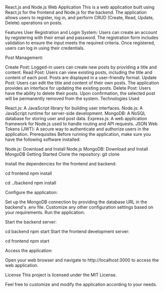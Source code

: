 React.js and Node.js Web Application
This is a web application built using React.js for the frontend and Node.js for the backend. The application allows users to register, log in, and perform CRUD (Create, Read, Update, Delete) operations on posts.

Features
User Registration and Login System: Users can create an account by registering with their email and password. The registration form includes validation to ensure the input meets the required criteria. Once registered, users can log in using their credentials.

Post Management:

Create Post: Logged-in users can create new posts by providing a title and content.
Read Post: Users can view existing posts, including the title and content of each post. Posts are displayed in a user-friendly format.
Update Post: Users can edit the title and content of their own posts. The application provides an interface for updating the existing posts.
Delete Post: Users have the ability to delete their posts. Upon confirmation, the selected post will be permanently removed from the system.
Technologies Used

React.js: A JavaScript library for building user interfaces.
Node.js: A JavaScript runtime for server-side development.
MongoDB: A NoSQL database for storing user and post data.
Express.js: A web application framework for Node.js used to handle routing and API requests.
JSON Web Tokens (JWT): A secure way to authenticate and authorize users in the application.
Prerequisites
Before running the application, make sure you have the following software installed:

Node.js: Download and Install Node.js
MongoDB: Download and Install MongoDB
Getting Started
Clone the repository:
git clone <repository-url>

Install the dependencies for the frontend and backend:

cd frontend
npm install

cd ../backend
npm install

Configure the application:

Set up the MongoDB connection by providing the database URL in the backend's .env file.
Customize any other configuration settings based on your requirements.
Run the application:

Start the backend server:

cd backend
npm start
Start the frontend development server:

cd frontend
npm start

Access the application:

Open your web browser and navigate to http://localhost:3000 to access the web application.

License
This project is licensed under the MIT License.

Feel free to customize and modify the application according to your needs.
